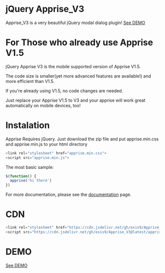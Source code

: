 # jQuery Apprise_V3

Apprise_V3 is a very beautiful jQuery modal dialog plugin! [See DEMO](https://exis9.github.io/Apprise_V3/sample.html)


# For Those who already use Apprise V1.5

jQuery Apprise V3 is the mobile supported version of Apprise V1.5.

The code size is smaller(yet more advanced features are available!) and more efficient than V1.5.

If you're already using V1.5, no code changes are needed. 

Just replace your Apprise V1.5 to V3 and your apprise will work great automatically on mobile devices, too!


# Instalation

Apprise Requires jQuery. 
Just download the zip file and put apprise.min.css and apprise.min.js to your html directory

```js
<link rel="stylesheet" href="apprise.min.css">
<script src="apprise.min.js">
```
The most basic sample:

```js
$(function() {
  apprise('hi there')
})
```

For more documentation, please see the [documentation](https://exis9.github.io/Apprise_V3/sample.html) page.

# CDN

```js
<link rel="stylesheet" href="https://cdn.jsdelivr.net/gh/exis9/Apprise_V3@latest/apprise.min.css">
<script src="https://cdn.jsdelivr.net/gh/exis9/Apprise_V3@latest/apprise.min.js">
```


# DEMO

[See DEMO](https://exis9.github.io/Apprise_V3/sample.html)
